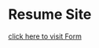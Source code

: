 # Resume Site
[click here to visit Form](https://avantikasingh2110.github.io/HTML-Classwork-3_Forms/)